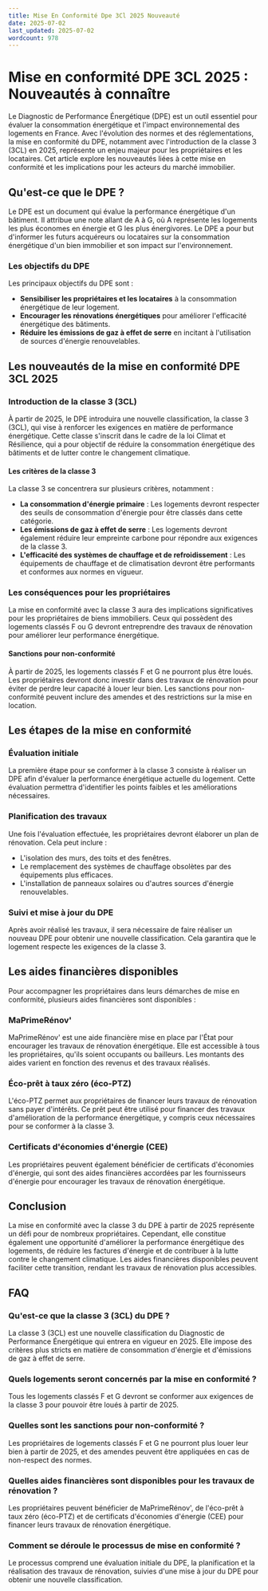 ```yaml
---
title: Mise En Conformité Dpe 3Cl 2025 Nouveauté
date: 2025-07-02
last_updated: 2025-07-02
wordcount: 978
---
```


# Mise en conformité DPE 3CL 2025 : Nouveautés à connaître

Le Diagnostic de Performance Énergétique (DPE) est un outil essentiel pour évaluer la consommation énergétique et l'impact environnemental des logements en France. Avec l'évolution des normes et des réglementations, la mise en conformité du DPE, notamment avec l'introduction de la classe 3 (3CL) en 2025, représente un enjeu majeur pour les propriétaires et les locataires. Cet article explore les nouveautés liées à cette mise en conformité et les implications pour les acteurs du marché immobilier.

## Qu'est-ce que le DPE ?

Le DPE est un document qui évalue la performance énergétique d'un bâtiment. Il attribue une note allant de A à G, où A représente les logements les plus économes en énergie et G les plus énergivores. Le DPE a pour but d'informer les futurs acquéreurs ou locataires sur la consommation énergétique d'un bien immobilier et son impact sur l'environnement.

### Les objectifs du DPE

Les principaux objectifs du DPE sont :

- **Sensibiliser les propriétaires et les locataires** à la consommation énergétique de leur logement.
- **Encourager les rénovations énergétiques** pour améliorer l'efficacité énergétique des bâtiments.
- **Réduire les émissions de gaz à effet de serre** en incitant à l'utilisation de sources d'énergie renouvelables.

## Les nouveautés de la mise en conformité DPE 3CL 2025

### Introduction de la classe 3 (3CL)

À partir de 2025, le DPE introduira une nouvelle classification, la classe 3 (3CL), qui vise à renforcer les exigences en matière de performance énergétique. Cette classe s'inscrit dans le cadre de la loi Climat et Résilience, qui a pour objectif de réduire la consommation énergétique des bâtiments et de lutter contre le changement climatique.

#### Les critères de la classe 3

La classe 3 se concentrera sur plusieurs critères, notamment :

- **La consommation d'énergie primaire** : Les logements devront respecter des seuils de consommation d'énergie pour être classés dans cette catégorie.
- **Les émissions de gaz à effet de serre** : Les logements devront également réduire leur empreinte carbone pour répondre aux exigences de la classe 3.
- **L'efficacité des systèmes de chauffage et de refroidissement** : Les équipements de chauffage et de climatisation devront être performants et conformes aux normes en vigueur.

### Les conséquences pour les propriétaires

La mise en conformité avec la classe 3 aura des implications significatives pour les propriétaires de biens immobiliers. Ceux qui possèdent des logements classés F ou G devront entreprendre des travaux de rénovation pour améliorer leur performance énergétique.

#### Sanctions pour non-conformité

À partir de 2025, les logements classés F et G ne pourront plus être loués. Les propriétaires devront donc investir dans des travaux de rénovation pour éviter de perdre leur capacité à louer leur bien. Les sanctions pour non-conformité peuvent inclure des amendes et des restrictions sur la mise en location.

## Les étapes de la mise en conformité

### Évaluation initiale

La première étape pour se conformer à la classe 3 consiste à réaliser un DPE afin d'évaluer la performance énergétique actuelle du logement. Cette évaluation permettra d'identifier les points faibles et les améliorations nécessaires.

### Planification des travaux

Une fois l'évaluation effectuée, les propriétaires devront élaborer un plan de rénovation. Cela peut inclure :

- L'isolation des murs, des toits et des fenêtres.
- Le remplacement des systèmes de chauffage obsolètes par des équipements plus efficaces.
- L'installation de panneaux solaires ou d'autres sources d'énergie renouvelables.

### Suivi et mise à jour du DPE

Après avoir réalisé les travaux, il sera nécessaire de faire réaliser un nouveau DPE pour obtenir une nouvelle classification. Cela garantira que le logement respecte les exigences de la classe 3.

## Les aides financières disponibles

Pour accompagner les propriétaires dans leurs démarches de mise en conformité, plusieurs aides financières sont disponibles :

### MaPrimeRénov'

MaPrimeRénov' est une aide financière mise en place par l'État pour encourager les travaux de rénovation énergétique. Elle est accessible à tous les propriétaires, qu'ils soient occupants ou bailleurs. Les montants des aides varient en fonction des revenus et des travaux réalisés.

### Éco-prêt à taux zéro (éco-PTZ)

L'éco-PTZ permet aux propriétaires de financer leurs travaux de rénovation sans payer d'intérêts. Ce prêt peut être utilisé pour financer des travaux d'amélioration de la performance énergétique, y compris ceux nécessaires pour se conformer à la classe 3.

### Certificats d'économies d'énergie (CEE)

Les propriétaires peuvent également bénéficier de certificats d'économies d'énergie, qui sont des aides financières accordées par les fournisseurs d'énergie pour encourager les travaux de rénovation énergétique.

## Conclusion

La mise en conformité avec la classe 3 du DPE à partir de 2025 représente un défi pour de nombreux propriétaires. Cependant, elle constitue également une opportunité d'améliorer la performance énergétique des logements, de réduire les factures d'énergie et de contribuer à la lutte contre le changement climatique. Les aides financières disponibles peuvent faciliter cette transition, rendant les travaux de rénovation plus accessibles.

## FAQ

### Qu'est-ce que la classe 3 (3CL) du DPE ?

La classe 3 (3CL) est une nouvelle classification du Diagnostic de Performance Énergétique qui entrera en vigueur en 2025. Elle impose des critères plus stricts en matière de consommation d'énergie et d'émissions de gaz à effet de serre.

### Quels logements seront concernés par la mise en conformité ?

Tous les logements classés F et G devront se conformer aux exigences de la classe 3 pour pouvoir être loués à partir de 2025.

### Quelles sont les sanctions pour non-conformité ?

Les propriétaires de logements classés F et G ne pourront plus louer leur bien à partir de 2025, et des amendes peuvent être appliquées en cas de non-respect des normes.

### Quelles aides financières sont disponibles pour les travaux de rénovation ?

Les propriétaires peuvent bénéficier de MaPrimeRénov', de l'éco-prêt à taux zéro (éco-PTZ) et de certificats d'économies d'énergie (CEE) pour financer leurs travaux de rénovation énergétique.

### Comment se déroule le processus de mise en conformité ?

Le processus comprend une évaluation initiale du DPE, la planification et la réalisation des travaux de rénovation, suivies d'une mise à jour du DPE pour obtenir une nouvelle classification.